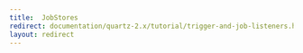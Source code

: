 ```yaml
---
title:  JobStores
redirect: documentation/quartz-2.x/tutorial/trigger-and-job-listeners.html
layout: redirect
---
```

